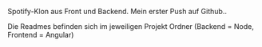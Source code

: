 Spotify-Klon aus Front und Backend. Mein erster Push auf Github..

Die Readmes befinden sich im jeweiligen Projekt Ordner (Backend = Node, Frontend = Angular)

